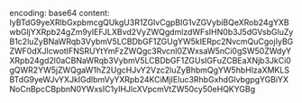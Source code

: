 encoding: base64
content: IyBTdG9yeXRlbGxpbmcgQUkgU3R1ZGlvCgpBIG1vZGVybiBQeXRob24gYXBwbGljYXRpb24gZm9yIEFJLXBvd2VyZWQgdmlzdWFsIHN0b3J5dGVsbGluZyB1c2luZyBNaWRqb3VybmV5LCBDbGF1ZGUgYW5kIERpc2NvcmQuCgojIyBGZWF0dXJlcwotIFNSRUYtYmFzZWQgc3Rvcnl0ZWxsaW5nCi0gSW50ZWdyYXRpb24gd2l0aCBNaWRqb3VybmV5LCBDbGF1ZGUsIGFuZCBEaXNjb3JkCi0gQWR2YW5jZWQgaW1hZ2UgcHJvY2Vzc2luZyBhbmQgYW5hbHlzaXMKLSBTdG9yeWJvYXJkIGdlbmVyYXRpb24KCiMjIEluc3RhbGxhdGlvbgpgYGBiYXNoCnBpcCBpbnN0YWxsIC1yIHJlcXVpcmVtZW50cy50eHQKYGBg